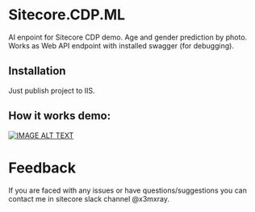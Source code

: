 # Sitecore.CDP.ML
AI enpoint for Sitecore CDP demo. Age and gender prediction by photo. Works as Web API endpoint with installed swagger (for debugging).

## Installation

Just publish project to IIS.


## How it works demo: 

[![IMAGE ALT TEXT](http://img.youtube.com/vi/iGLMDlItv58/1.jpg)](https://youtu.be/iGLMDlItv58 "Sitecore CDP integration with AI by Sergey Baranov")

# Feedback #
If you are faced with any issues or have questions/suggestions you can contact me in sitecore slack channel @x3mxray.


